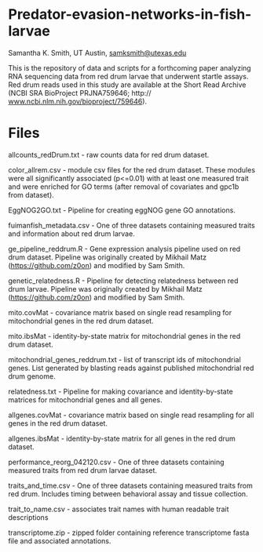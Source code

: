 # Predator-evasion-networks-in-fish-larvae
Samantha K. Smith, UT Austin, samksmith@utexas.edu

This is the repository of data and scripts for a forthcoming paper analyzing RNA sequencing data from red drum larvae that underwent startle assays. Red drum reads used in this study are available at the Short Read Archive (NCBI SRA BioProject PRJNA759646; http:// www.ncbi.nlm.nih.gov/bioproject/759646).

# Files

allcounts_redDrum.txt - raw counts data for red drum dataset.

color_allrem.csv - module csv files for the red drum dataset. These modules were all significantly associated (p<=0.01) with at least one measured trait and were enriched for GO terms (after removal of covariates and gpc1b from dataset).

EggNOG2GO.txt - Pipeline for creating eggNOG gene GO annotations.

fuimanfish_metadata.csv - One of three datasets containing measured traits and information about red drum larvae.

ge_pipeline_reddrum.R - Gene expression analysis pipeline used on red drum dataset. Pipeline was originally created by Mikhail Matz (https://github.com/z0on) and modified by Sam Smith.

genetic_relatedness.R - Pipeline for detecting relatedness between red drum larvae. Pipeline was originally created by Mikhail Matz (https://github.com/z0on) and modified by Sam Smith.

mito.covMat - covariance matrix based on single read resampling for mitochondrial genes in the red drum dataset.

mito.ibsMat - identity-by-state matrix for mitochondrial genes in the red drum dataset.

mitochondrial_genes_reddrum.txt - list of transcript ids of mitochondrial genes. List generated by blasting reads against published mitochondrial red drum genome.

relatedness.txt - Pipeline for making covariance and identity-by-state matrices for mitochondrial genes and all genes.

allgenes.covMat - covariance matrix based on single read resampling for all genes in the red drum dataset.

allgenes.ibsMat - identity-by-state matrix for all genes in the red drum dataset.

performance_reorg_042120.csv - One of three datasets containing measured traits from red drum larvae dataset.

traits_and_time.csv - One of three datasets containing measured traits from red drum. Includes timing between behavioral assay and tissue collection.

trait_to_name.csv - associates trait names with human readable trait descriptions

transcriptome.zip - zipped folder containing reference transcriptome fasta file and associated annotations.
